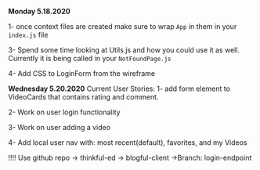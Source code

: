**Monday 5.18.2020**

1- once context files are created make sure to wrap `App` in them in your `index.js` file

<!-- 2- Figure out how you are going to combine `<Header>` and `<Nav>` within the navbar. -->

3- Spend some time looking at Utils.js and how you could use it as well. Currently it is being called in your `NotFoundPage.js`

4- Add CSS to LoginForm from the wireframe


**Wednesday 5.20.2020**
Current User Stories:
1- add form element to VideoCards that contains rating and comment.

2- Work on user login functionality 

3- Work on user adding a video

4- Add local user nav with: most recent(default), favorites, and my Videos

!!!! Use github repo -> thinkful-ed -> blogful-client ->Branch: login-endpoint